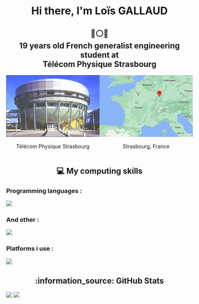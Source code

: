 <h1 align="center">Hi there, I'm Loïs GALLAUD</h1>

<h2 align="center">🔵⚪🔴 <br> 19 years old French generalist engineering student at <br> Télécom Physique Strasbourg</h2>

<div align="center" style="display: flex; justify-content: center; align-items: center;">
  <div style="flex: 1;">
    <a href="https://www.telecom-physique.fr/" target="_blank" rel="noreferrer">
      <img src="./images/TPS.jfif" alt="Télécom Physique Strasbourg" style="width: 100%;">
    </a>
    <p>Télécom Physique Strasbourg</p>
  </div>
  <div style="flex: 1;">
    <a href="https://www.strasbourg.eu/" target="_blank" rel="noreferrer">
      <img src="./images/map-france2.png" alt="Strasbourg location" style="width: 100%;">
    </a>
    <p>Strasbourg, France</p>
  </div>
</div>

<div>
  <h2 align="center">💻 My computing skills</h2>
  <div>
    <h3>Programming languages :</h3>
    <p>
        <img src="https://skillicons.dev/icons?i=py,c,html,css,md,matlab,mysql,sqlite&perline=4" />
    </p>
  </div>
  <div>
    <h3>And other :</h3>
    <p>
      <img src="https://skillicons.dev/icons?i=git,docker,arduino,selenium" />
    </p>
  </div>
  <div>
  <h3>Platforms i use :</h3>
    <p>
        <img src="https://skillicons.dev/icons?i=github,discord,bash,linux,raspberrypi,vscode&perline=3" />
    </p>
  </div>
</div>

<h2 align="center">:information_source: GitHub Stats</h2>
<div style="display: flex; justify-content: center; align-items: center;">
  <div style="flex: 1;">
    <img style="width: 45%;" src="https://github-readme-stats.vercel.app/api?username=LOISGALLAUD&show_icons=true&theme=github_dark&include_all_commits=true&count_private=true"/>
    <img style="width: 45%;" src="https://github-readme-stats.vercel.app/api/top-langs/?username=LOISGALLAUD&layout=compact&langs_count=16&theme=github_dark" />
  </div>
</div>

